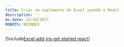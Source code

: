 ```yaml
---
title: Criar um suplemento do Excel usando o React
description: ''
ms.date: 12/29/2017
ROBOTS: NOINDEX
---
```


[!include[Excel add-ins get started react](../includes/file-get-started-excel-react.md)]
